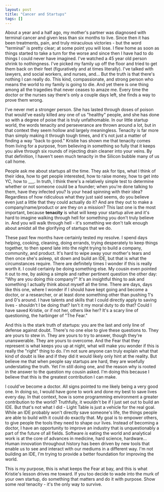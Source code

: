 ```yaml
---
layout: post
title: "Cancer and Startups"
tags: []
---
```


About a year and a half ago, my mother's partner was diagnosed with terminal cancer and given less than six months to live. Since then it has been treatments, pain, and truly miraculous victories - but the word "terminal" is pretty clear; at some point you will lose. I flew home as soon as things started to take a turn for the worse and since then I have had to do things I could never have imagined. I've watched a 45 year old person shrink to nothingness. I've picked my family up off the floor and tried to get them back on their feet (figuratively and at times literally). I've talked with lawyers, and social workers, and nurses, and... But the truth is that there's nothing I can really do. This kind, compassionate, and strong person who means the world to my family is going to die. And yet there is one thing among all the tragedies that never ceases to amaze me. Every time the doctor or the nurses say there's only a couple days left, she finds a way to prove them wrong.

I've never met a stronger person. She has lasted through doses of poison that would've easily killed any one of us "healthy" people, and she has done so with a degree of poise that is truly unfathomable. In our little startup world, the words tenacity and perseverance are thrown around a lot, but in that context they seem hollow and largely meaningless. Tenacity is far more than simply making it through tough times, and it's not just a matter of finding a way "back to good." Kristie has shown me that tenacity comes from living for a purpose, from believing in something so fully that it keeps you alive through six rounds of injecting drain cleaner into your veins. By that definition, I haven't seen much tenacity in the Silicon bubble many of us call home.

People ask me about startups all the time. They ask for tips, what I think of their idea, how to get people interested, how to raise money, how to get into YC, how to \_\_\_. In truth, I think there's a relatively simple test to determine whether or not someone could be a founder; when you're done talking to them, have they infected you? Is your head spinning with their idea? Regardless of how ridiculous what they just said seems, do you believe even just a little that they could actually do it? And are they out to make a company/name/product or are they on a mission? This last one is the most important, because **tenacity** is what will keep your startup alive and it's hard to imagine walking through hell for something you don't truly believe in. And you will walk through hell - it's something we don't talk enough about amidst all the glorifying of startups that we do.

These past few months have certainly tested my resolve. I spend days helping, cooking, cleaning, doing errands, trying desperately to keep things together, to then spend late into the night trying to build a company, community, and product. It's hard to wipe away your mother's tears and then once she's asleep, sit down and build an IDE, but that is what the circumstances require. There are definitely times I wonder if this is really worth it. I could certainly be doing something else. My cousin even pointed it out to me, by asking a simple and rather pertinent question the other day: "Why are you doing *this* company?" It's an insightful thing to ask and something I actually think about myself all the time. There are days, days like this one, where I wonder if I should have kept going and become a doctor, or a researcher, or at least done something other than pushing 1's and 0's around. I have talents and skills that I could directly apply to saving lives - shouldn't I be doing that? Isn't it my moral duty to do that? Could I have saved Kristie, or if not her, others like her? It's a scary line of questioning, the harbinger of "The Fear."

And this is the stark truth of startups: you are the last and only line of defense against doubt. There's no one else to give these questions to. They are yours to stew in. They are yours to try to answer, though they're unanswerable. They are yours to overcome. And the Fear that they represent is what keeps you up at night, what will make you wonder if this is really the "right" thing to do. I'm not sure anyone can truly explain what that kind of doubt is like and if they did it would likely only hint at the reality. But believe me that when people say startups are hard, they are woefully understating the truth. Yet I'm still doing one, and the reason why is rooted in the answer to the question my cousin asked. I'm doing this because I believe that this is the greatest contribution I can make.

I could've become a doctor. All signs pointed to me likely being a very good one. In doing so, I would have gone to work and done my best to save lives every day. In that context, how is some programming environment a greater contribution to the world? Truthfully, it wouldn't be if I just set out to build an IDE. But that's not what I did - Light Table is just a vehicle for the real goal. While an IDE probably won't directly save someone's life, the things people are able to build with it could do exactly that. My goal is to empower others, to give people the tools they need to shape our lives. Instead of becoming a doctor, I have an opportunity to improve an industry that is unquestionably a part of the future of all fields. Software *is* eating the world and analytical work is at the core of advances in medicine, hard science, hardware... Human innovation throughout history has been driven by new tools that enable us to see and interact with our mediums in a different way. I'm not building an IDE, I'm trying to provide a better foundation for improving the world.

This is my purpose, this is what keeps the Fear at bay, and this is what Kristie's lesson drives me toward. If you too decide to wade into the murk of your own startup, do something that matters and do it with purpose. Show some *real* tenacity - it's the only way to survive.
